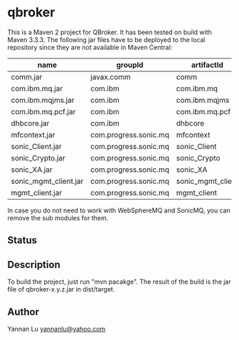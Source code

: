 # qbroker

This is a Maven 2 project for QBroker. It has been tested on build with Maven 3.3.3. The following jar files
have to be deployed to the local repository since they are not available in Maven Central:

| name                  |   groupId                  |   artifactId        |   version |
| ---                   |   ---                      |   ---               |   ---     |
| comm.jar              |   javax.comm               |   comm              |   2.0.3   |
| com.ibm.mq.jar        |   com.ibm                  |   com.ibm.mq        |   6.1     |
| com.ibm.mqjms.jar     |   com.ibm                  |   com.ibm.mqjms     |   6.1     |
| com.ibm.mq.pcf.jar    |   com.ibm                  |   com.ibm.mq.pcf    |   6.1     |
| dhbcore.jar           |   com.ibm                  |   dhbcore           |   6.1     |
| mfcontext.jar         |   com.progress.sonic.mq    |   mfcontext         |   7.6.0   |
| sonic_Client.jar      |   com.progress.sonic.mq    |   sonic_Client      |   7.6.0   |
| sonic_Crypto.jar      |   com.progress.sonic.mq    |   sonic_Crypto      |   7.6.0   |
| sonic_XA.jar          |   com.progress.sonic.mq    |   sonic_XA          |   7.6.0   |
| sonic_mgmt_client.jar |   com.progress.sonic.mq    |   sonic_mgmt_client |   7.6.0   |
| mgmt_client.jar       |   com.progress.sonic.mq    |   mgmt_client       |   7.6.0   |

In case you do not need to work with WebSphereMQ and SonicMQ, you can remove the sub modules for them.

## Status

## Description
To build the project, just run "mvn pacakge". The result of the build is the jar file of qbroker-x.y.z.jar in dist/target.

## Author
Yannan Lu <yannanlu@yahoo.com>
